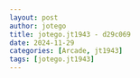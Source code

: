 ```yaml
---
layout: post
author: jotego
title: jotego.jt1943 - d29c069
date: 2024-11-29
categories: [Arcade, jt1943]
tags: [jotego.jt1943]
---
```



